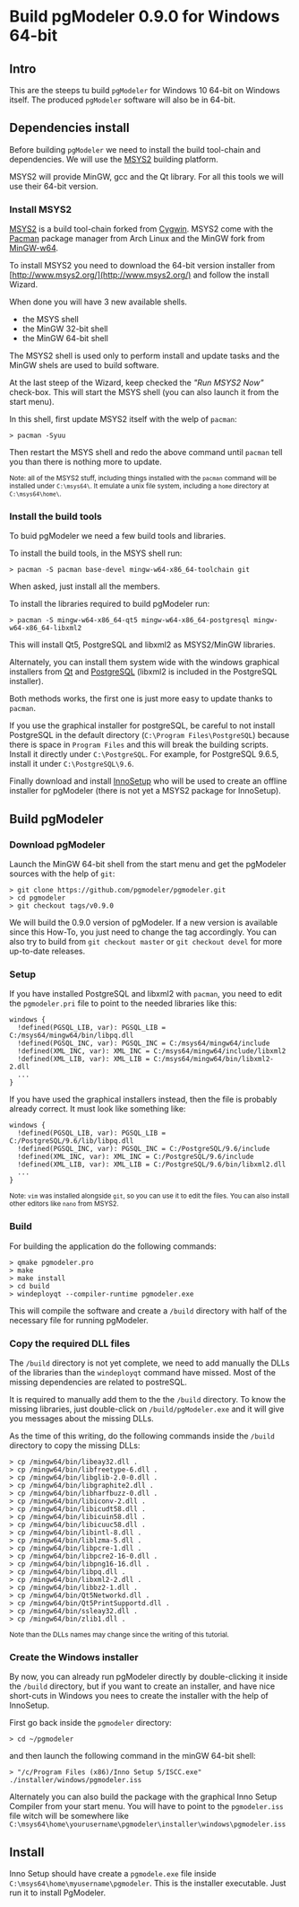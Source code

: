 # Build pgModeler 0.9.0 for Windows 64-bit

## Intro

This are the steeps tu build `pgModeler` for Windows 10 64-bit on Windows itself.
The produced `pgModeler` software will also be in 64-bit.


## Dependencies install

Before building `pgModeler` we need to install the build tool-chain and dependencies.
We will use the [MSYS2](http://www.msys2.org/) building platform.

MSYS2 will provide MinGW, gcc and the Qt library.
For all this tools we will use their 64-bit version.


### Install MSYS2

[MSYS2](http://www.msys2.org/) is a build tool-chain forked from [Cygwin](https://www.cygwin.com/). MSYS2 come with
the [Pacman](https://www.archlinux.org/pacman/) package manager from Arch Linux and the MinGW fork
from [MinGW-w64](https://mingw-w64.org/).

To install MSYS2 you need to download the 64-bit version installer from  [http://www.msys2.org/](http://www.msys2.org/)
and follow the install Wizard.

When done you will have 3 new available shells.

* the MSYS shell
* the MinGW 32-bit shell
* the MinGW 64-bit shell

The MSYS2 shell is used only to perform install and update tasks and the MinGW shels are used to build software.

At the last steep of the Wizard, keep checked the *"Run MSYS2 Now"* check-box. This will start the MSYS shell
(you can also launch it from the start menu). 

In this shell, first update MSYS2 itself with the welp of `pacman`:
```
> pacman -Syuu
```

Then restart the MSYS shell and redo the above command until `pacman` tell you than there is nothing more to update.

<small>Note: all of the MSYS2 stuff, including things installed with the `pacman` command will be installed under `C:\msys64\`.
It emulate a unix file system, including a `home` directory at `C:\msys64\home\`.</small>


### Install the build tools

To buid pgModeler we need a few build tools and libraries.

To install the build tools, in the MSYS shell run:
```
> pacman -S pacman base-devel mingw-w64-x86_64-toolchain git
```
When asked, just install all the members.

To install the libraries required to build pgModeler run:
```
> pacman -S mingw-w64-x86_64-qt5 mingw-w64-x86_64-postgresql mingw-w64-x86_64-libxml2
```
This will install Qt5, PostgreSQL and libxml2 as MSYS2/MinGW libraries.

Alternately, you can install them system wide with the windows graphical installers
from [Qt](https://www1.qt.io/download-open-source/)
and [PostgreSQL](https://www.enterprisedb.com/downloads/postgres-postgresql-downloads)
(libxml2 is included in the PostgreSQL installer). 

Both methods works, the first one is just more easy to update thanks to `pacman`.

If you use the graphical installer for postgreSQL, be careful to not install PostgreSQL in the default
directory (`C:\Program Files\PostgreSQL`) because there is space in `Program Files` and this will break
the building scripts. Install it directly under `C:\PostgreSQL`. For example, for PostgreSQL 9.6.5,
install it under `C:\PostgreSQL\9.6`. 

Finally download and install [InnoSetup](http://www.jrsoftware.org/isinfo.php) who will be used to create
an offline installer for pgModeler (there is not yet a MSYS2 package for InnoSetup).


## Build pgModeler

### Download pgModeler

Launch the MinGW 64-bit shell from the start menu and get the pgModeler sources with the help of `git`:

```
> git clone https://github.com/pgmodeler/pgmodeler.git
> cd pgmodeler
> git checkout tags/v0.9.0
```
We will build the 0.9.0 version of pgModeler. If a new version is available since this How-To,
you just need to change the tag accordingly. You can also try to build from `git checkout master`
or `git checkout devel` for more up-to-date releases.


### Setup

If you have installed PostgreSQL and libxml2 with `pacman`, you need to edit the `pgmodeler.pri` file to point
to the needed libraries like this:
```
windows {
  !defined(PGSQL_LIB, var): PGSQL_LIB = C:/msys64/mingw64/bin/libpq.dll
  !defined(PGSQL_INC, var): PGSQL_INC = C:/msys64/mingw64/include
  !defined(XML_INC, var): XML_INC = C:/msys64/mingw64/include/libxml2
  !defined(XML_LIB, var): XML_LIB = C:/msys64/mingw64/bin/libxml2-2.dll
  ...
}

```

If you have used the graphical installers instead, then the file is probably already correct. 
It must look like something like:
```
windows {
  !defined(PGSQL_LIB, var): PGSQL_LIB = C:/PostgreSQL/9.6/lib/libpq.dll
  !defined(PGSQL_INC, var): PGSQL_INC = C:/PostgreSQL/9.6/include
  !defined(XML_INC, var): XML_INC = C:/PostgreSQL/9.6/include
  !defined(XML_LIB, var): XML_LIB = C:/PostgreSQL/9.6/bin/libxml2.dll
  ...
}

```
<small>Note: `vim` was installed alongside `git`, so you can use it to edit the files.
You can also install other editors like `nano` from MSYS2.</small>


### Build

For building the application do the following commands:
```
> qmake pgmodeler.pro
> make
> make install
> cd build
> windeployqt --compiler-runtime pgmodeler.exe
```

This will compile the software and create a `/build` directory with half of the necessary file for running pgModeler.


### Copy the required DLL files

The `/build` directory is not yet complete, we need to add manually the DLLs of the libraries than the `windeployqt`
command have missed. Most of the missing dependencies are related to postreSQL.

It is required to manually add them to the the `/build` directory. To know the missing libraries, just double-click
on `/build/pgModeler.exe` and it will give you messages about the missing DLLs.

As the time of this writing, do the following commands inside the `/build` directory to copy the missing DLLs:
```
> cp /mingw64/bin/libeay32.dll .
> cp /mingw64/bin/libfreetype-6.dll .
> cp /mingw64/bin/libglib-2.0-0.dll .
> cp /mingw64/bin/libgraphite2.dll .
> cp /mingw64/bin/libharfbuzz-0.dll .
> cp /mingw64/bin/libiconv-2.dll .
> cp /mingw64/bin/libicudt58.dll .
> cp /mingw64/bin/libicuin58.dll .
> cp /mingw64/bin/libicuuc58.dll .
> cp /mingw64/bin/libintl-8.dll .
> cp /mingw64/bin/liblzma-5.dll .
> cp /mingw64/bin/libpcre-1.dll .
> cp /mingw64/bin/libpcre2-16-0.dll .
> cp /mingw64/bin/libpng16-16.dll .
> cp /mingw64/bin/libpq.dll .
> cp /mingw64/bin/libxml2-2.dll .
> cp /mingw64/bin/libbz2-1.dll .
> cp /mingw64/bin/Qt5Networkd.dll .
> cp /mingw64/bin/Qt5PrintSupportd.dll .
> cp /mingw64/bin/ssleay32.dll .
> cp /mingw64/bin/zlib1.dll .
```
<small>Note than the DLLs names may change since the writing of this tutorial.</small>


### Create the Windows installer

By now, you can already run pgModeler directly by double-clicking it inside the `/build` directory,
but if you want to create an installer, and have nice short-cuts in Windows you nees to create the installer
with the help of InnoSetup.

First go back inside the `pgmodeler` directory:
```
> cd ~/pgmodeler
```
and then launch the following command in the minGW 64-bit shell:
```
> "/c/Program Files (x86)/Inno Setup 5/ISCC.exe" ./installer/windows/pgmodeler.iss
```

Alternately you can also build the package with the graphical Inno Setup Compiler from your start menu.
You will have to point to the `pgmodeler.iss` file witch will be somewhere like
`C:\msys64\home\yourusername\pgmodeler\installer\windows\pgmodeler.iss`


## Install

Inno Setup should have create a `pgmodele.exe` file inside  `C:\msys64\home\myusername\pgmodeler`.
This is the installer executable. Just run it to install PgModeler.

